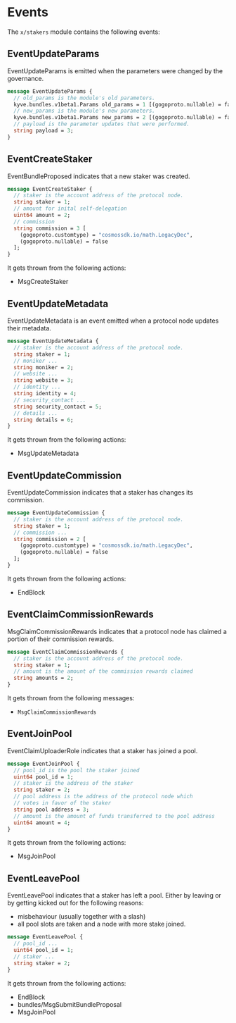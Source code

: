 <!--
order: 5
-->

# Events

The `x/stakers` module contains the following events:

## EventUpdateParams

EventUpdateParams is emitted when the parameters were changed by the governance.

```protobuf
message EventUpdateParams {
  // old_params is the module's old parameters.
  kyve.bundles.v1beta1.Params old_params = 1 [(gogoproto.nullable) = false];
  // new_params is the module's new parameters.
  kyve.bundles.v1beta1.Params new_params = 2 [(gogoproto.nullable) = false];
  // payload is the parameter updates that were performed.
  string payload = 3;
}
```

## EventCreateStaker

EventBundleProposed indicates that a new staker was created.

```protobuf
message EventCreateStaker {
  // staker is the account address of the protocol node.
  string staker = 1;
  // amount for inital self-delegation
  uint64 amount = 2;
  // commission
  string commission = 3 [
    (gogoproto.customtype) = "cosmossdk.io/math.LegacyDec",
    (gogoproto.nullable) = false
  ];
}
```

It gets thrown from the following actions:

- MsgCreateStaker

## EventUpdateMetadata

EventUpdateMetadata is an event emitted when a protocol node updates their
metadata.

```protobuf
message EventUpdateMetadata {
  // staker is the account address of the protocol node.
  string staker = 1;
  // moniker ...
  string moniker = 2;
  // website ...
  string website = 3;
  // identity ...
  string identity = 4;
  // security_contact ...
  string security_contact = 5;
  // details ...
  string details = 6;
}
```

It gets thrown from the following actions:

- MsgUpdateMetadata

## EventUpdateCommission

EventUpdateCommission indicates that a staker has changes its commission.

```protobuf
message EventUpdateCommission {
  // staker is the account address of the protocol node.
  string staker = 1;
  // commission ...
  string commission = 2 [
    (gogoproto.customtype) = "cosmossdk.io/math.LegacyDec",
    (gogoproto.nullable) = false
  ];
}
```

It gets thrown from the following actions:

- EndBlock

## EventClaimCommissionRewards

MsgClaimCommissionRewards indicates that a protocol node has claimed a portion
of their commission rewards.

```protobuf
message EventClaimCommissionRewards {
  // staker is the account address of the protocol node.
  string staker = 1;
  // amount is the amount of the commission rewards claimed
  string amounts = 2;
}
```

It gets thrown from the following messages:

- `MsgClaimCommissionRewards`

## EventJoinPool

EventClaimUploaderRole indicates that a staker has joined a pool.

```protobuf
message EventJoinPool {
  // pool_id is the pool the staker joined
  uint64 pool_id = 1;
  // staker is the address of the staker
  string staker = 2;
  // pool address is the address of the protocol node which 
  // votes in favor of the staker
  string pool address = 3;
  // amount is the amount of funds transferred to the pool address
  uint64 amount = 4;
}
```

It gets thrown from the following actions:

- MsgJoinPool

## EventLeavePool

EventLeavePool indicates that a staker has left a pool.
Either by leaving or by getting kicked out for the following reasons:

- misbehaviour (usually together with a slash)
- all pool slots are taken and a node with more stake joined.

```protobuf
message EventLeavePool {
  // pool_id ...
  uint64 pool_id = 1;
  // staker ...
  string staker = 2;
}
```

It gets thrown from the following actions:

- EndBlock
- bundles/MsgSubmitBundleProposal
- MsgJoinPool